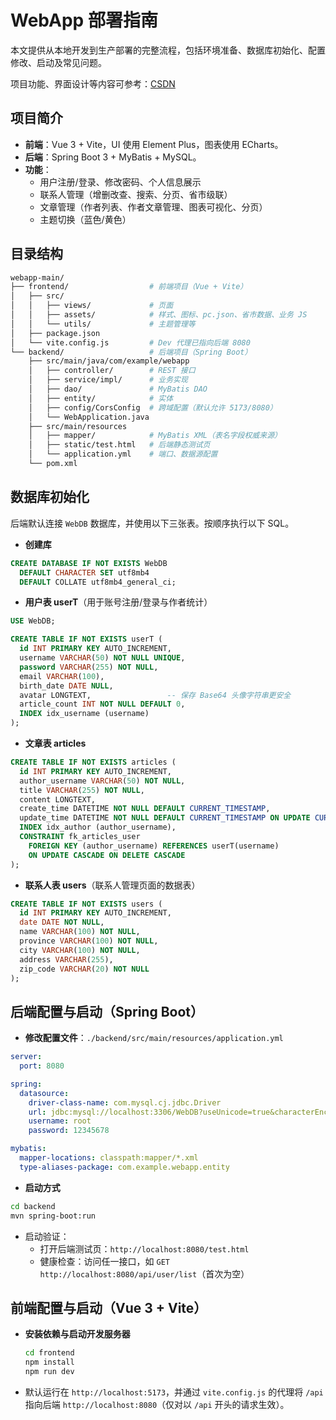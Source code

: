 
# WebApp 部署指南

本文提供从本地开发到生产部署的完整流程，包括环境准备、数据库初始化、配置修改、启动及常见问题。

项目功能、界面设计等内容可参考：[CSDN](https://blog.csdn.net/qq_37603183/article/details/153831600?spm=1011.2415.3001.10575&sharefrom=mp_manage_link)

## 项目简介

- **前端**：Vue 3 + Vite，UI 使用 Element Plus，图表使用 ECharts。
- **后端**：Spring Boot 3 + MyBatis + MySQL。
- **功能**：
  - 用户注册/登录、修改密码、个人信息展示
  - 联系人管理（增删改查、搜索、分页、省市级联）
  - 文章管理（作者列表、作者文章管理、图表可视化、分页）
  - 主题切换（蓝色/黄色）

## 目录结构

```bash
webapp-main/
├── frontend/                  # 前端项目（Vue + Vite）
│   ├── src/
│   │   ├── views/             # 页面
│   │   ├── assets/            # 样式、图标、pc.json、省市数据、业务 JS
│   │   └── utils/             # 主题管理等
│   ├── package.json
│   └── vite.config.js         # Dev 代理已指向后端 8080
└── backend/                   # 后端项目（Spring Boot）
    ├── src/main/java/com/example/webapp
    │   ├── controller/        # REST 接口
    │   ├── service/impl/      # 业务实现
    │   ├── dao/               # MyBatis DAO
    │   ├── entity/            # 实体
    │   ├── config/CorsConfig  # 跨域配置（默认允许 5173/8080）
    │   └── WebApplication.java
    ├── src/main/resources
    │   ├── mapper/            # MyBatis XML（表名字段权威来源）
    │   ├── static/test.html   # 后端静态测试页
    │   └── application.yml    # 端口、数据源配置
    └── pom.xml
```

## 数据库初始化

后端默认连接 `WebDB` 数据库，并使用以下三张表。按顺序执行以下 SQL。

- **创建库**

```sql
CREATE DATABASE IF NOT EXISTS WebDB
  DEFAULT CHARACTER SET utf8mb4
  DEFAULT COLLATE utf8mb4_general_ci;
```

- **用户表 userT**（用于账号注册/登录与作者统计）

```sql
USE WebDB;

CREATE TABLE IF NOT EXISTS userT (
  id INT PRIMARY KEY AUTO_INCREMENT,
  username VARCHAR(50) NOT NULL UNIQUE,
  password VARCHAR(255) NOT NULL,
  email VARCHAR(100),
  birth_date DATE NULL,
  avatar LONGTEXT,                 -- 保存 Base64 头像字符串更安全
  article_count INT NOT NULL DEFAULT 0,
  INDEX idx_username (username)
);
```

- **文章表 articles**

```sql
CREATE TABLE IF NOT EXISTS articles (
  id INT PRIMARY KEY AUTO_INCREMENT,
  author_username VARCHAR(50) NOT NULL,
  title VARCHAR(255) NOT NULL,
  content LONGTEXT,
  create_time DATETIME NOT NULL DEFAULT CURRENT_TIMESTAMP,
  update_time DATETIME NOT NULL DEFAULT CURRENT_TIMESTAMP ON UPDATE CURRENT_TIMESTAMP,
  INDEX idx_author (author_username),
  CONSTRAINT fk_articles_user
    FOREIGN KEY (author_username) REFERENCES userT(username)
    ON UPDATE CASCADE ON DELETE CASCADE
);
```

- **联系人表 users**（联系人管理页面的数据表）

```sql
CREATE TABLE IF NOT EXISTS users (
  id INT PRIMARY KEY AUTO_INCREMENT,
  date DATE NOT NULL,
  name VARCHAR(100) NOT NULL,
  province VARCHAR(100) NOT NULL,
  city VARCHAR(100) NOT NULL,
  address VARCHAR(255),
  zip_code VARCHAR(20) NOT NULL
);
```

## 后端配置与启动（Spring Boot）

- **修改配置文件**：`./backend/src/main/resources/application.yml`

```yaml
server:
  port: 8080

spring:
  datasource:
    driver-class-name: com.mysql.cj.jdbc.Driver
    url: jdbc:mysql://localhost:3306/WebDB?useUnicode=true&characterEncoding=utf-8&useSSL=false&serverTimezone=UTC&allowPublicKeyRetrieval=true
    username: root
    password: 12345678

mybatis:
  mapper-locations: classpath:mapper/*.xml
  type-aliases-package: com.example.webapp.entity
```

- **启动方式**

```bash
cd backend
mvn spring-boot:run
```

  - 启动验证：
    - 打开后端测试页：`http://localhost:8080/test.html`
    - 健康检查：访问任一接口，如 `GET http://localhost:8080/api/user/list`（首次为空）


## 前端配置与启动（Vue 3 + Vite）

- **安装依赖与启动开发服务器**

  ```bash
  cd frontend
  npm install
  npm run dev
  ```

- 默认运行在 `http://localhost:5173`，并通过 `vite.config.js` 的代理将 `/api` 指向后端 `http://localhost:8080`（仅对以 `/api` 开头的请求生效）。
